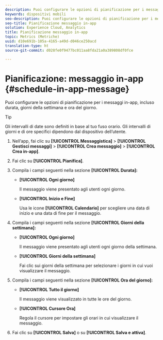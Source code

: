 ```yaml
---
description: Puoi configurare le opzioni di pianificazione per i messaggi in-app, incluso durata, giorni della settimana e ora del giorno.
keywords: dispositivi mobili
seo-description: Puoi configurare le opzioni di pianificazione per i messaggi in-app, incluso durata, giorni della settimana e ora del giorno.
seo-title: Pianificazione messaggio in-app
solution: Experience Cloud, Analytics
title: Pianificazione messaggio in-app
topic: Metrics (Metriche)
uuid: d10e691b-105a-4165-a49d-d046ce250acd
translation-type: ht
source-git-commit: d028fe0f9477bc011aa8fda21a0a389808df0fce

---
```



# Pianificazione: messaggio in-app {#schedule-in-app-message}

Puoi configurare le opzioni di pianificazione per i messaggi in-app, incluso durata, giorni della settimana e ora del giorno.

>[!TIP]
>
>Gli intervalli di date sono definiti in base al tuo fuso orario. Gli intervalli di giorni e di ore specifici dipendono dal dispositivo dell’utente.

1. Nell’app, fai clic su **[!UICONTROL Messaggistica]** &gt; **[!UICONTROL Gestisci messaggi]** &gt; **[!UICONTROL Crea messaggio]** &gt; **[!UICONTROL Crea in-app]**.
1. Fai clic su **[!UICONTROL Pianifica]**.
1. Compila i campi seguenti nella sezione **[!UICONTROL Durata]:**

   * **[!UICONTROL Ogni giorno]**

      Il messaggio viene presentato agli utenti ogni giorno.

   * **[!UICONTROL Inizio e Fine]**

      Usa le icone **[!UICONTROL Calendario]** per scegliere una data di inizio e una data di fine per il messaggio.

1. Compila i campi seguenti nella sezione **[!UICONTROL Giorni della settimana]:**

   * **[!UICONTROL Ogni giorno]**

      Il messaggio viene presentato agli utenti ogni giorno della settimana.

   * **[!UICONTROL Giorni della settimana]**

      Fai clic sui giorni della settimana per selezionare i giorni in cui vuoi visualizzare il messaggio.

1. Compila i campi seguenti nella sezione **[!UICONTROL Ora del giorno]:**

   * **[!UICONTROL Tutto il giorno]**

      Il messaggio viene visualizzato in tutte le ore del giorno.

   * **[!UICONTROL Cursore Ora]**

      Regola il cursore per impostare gli orari in cui visualizzare il messaggio.

1. Fai clic su **[!UICONTROL Salva]** o su **[!UICONTROL Salva e attiva]**.
